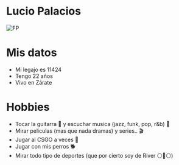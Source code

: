 # Lucio Palacios
![FP](https://user-images.githubusercontent.com/80929177/111852660-99499200-88f6-11eb-8ef0-0f1cc374543c.png)
# Mis datos
 - Mi legajo es 11424
 - Tengo 22 años
 - Vivo en Zárate
# Hobbies
 - Tocar la guitarra 🎸 y escuchar musica (jazz, funk, pop, r&b) 🎵
 - Mirar peliculas (mas que nada dramas) y series.. 🎬 
 - Jugar al CSGO a veces 🔫
 - Jugar con mis perros 🐕
 - Mirar todo tipo de deportes (que por cierto soy de River ⚪🔴⚪)




